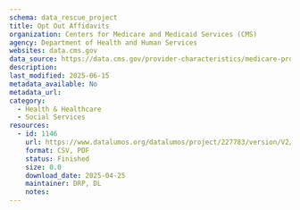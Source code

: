 ```yaml
---
schema: data_rescue_project 
title: Opt Out Affidavits
organization: Centers for Medicare and Medicaid Services (CMS)
agency: Department of Health and Human Services
websites: data.cms.gov
data_source: https://data.cms.gov/provider-characteristics/medicare-provider-supplier-enrollment/opt-out-affidavits
description: 
last_modified: 2025-06-15
metadata_available: No
metadata_url: 
category:
  - Health & Healthcare 
  - Social Services 
resources:
  - id: 1146
    url: https://www.datalumos.org/datalumos/project/227783/version/V2/view
    format: CSV, PDF
    status: Finished
    size: 0.0
    download_date: 2025-04-25
    maintainer: DRP, DL
    notes: 
---
```

